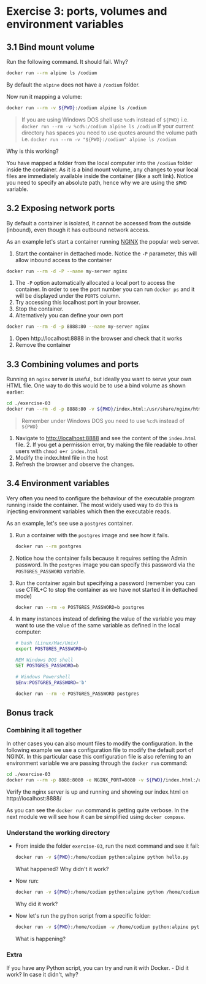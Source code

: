 # Exercise 3: ports, volumes and environment variables

## 3.1 Bind mount volume

Run the following command. It should fail. Why?
  ```bash
  docker run --rm alpine ls /codium
  ```

By default the `alpine` does not have a `/codium` folder.

Now run it mapping a volume:
```bash
docker run --rm -v ${PWD}:/codium alpine ls /codium
```
> If you are using Windows DOS shell use `%cd%` instead of `${PWD}` i.e. `docker run --rm -v %cd%:/codium alpine ls /codium`
> If your current directory has spaces you need to use quotes around the volume path i.e. `docker run --rm -v "${PWD}:/codium" alpine ls /codium`

Why is this working?

You have mapped a folder from the local computer into the `/codium` folder inside the container. As it is a bind mount volume, any changes to your local files are immediately available inside the container (like a soft link). Notice you need to specify an absolute path, hence why we are using the `$PWD` variable.

## 3.2 Exposing network ports

By default a container is isolated, it cannot be accessed from the outside (inbound), even though it has outbound network access.

As an example let's start a container running [NGINX](https://www.nginx.com/) the popular web server.

1. Start the container in dettached mode. Notice the `-P` parameter, this will allow inbound access to the container
  ```bash
  docker run --rm -d -P --name my-server nginx
  ```
1. The `-P` option automatically allocated a local port to access the container. In order to see the port number you can run `docker ps` and it will be displayed under the `PORTS` column.
1. Try accessing this localhost port in your browser.
1. Stop the container.
1. Alternatively you can define your own port
  ```bash
  docker run --rm -d -p 8888:80 --name my-server nginx
  ```
1. Open http://localhost:8888 in the browser and check that it works
1. Remove the container

## 3.3 Combining volumes and ports
Running an `nginx` server is useful, but ideally you want to serve your own HTML file. One way to do this would be to use a bind volume as shown earlier:

```bash
cd ./exercise-03
docker run --rm -d -p 8888:80 -v ${PWD}/index.html:/usr/share/nginx/html/index.html nginx
```
> Remember under Windows DOS you need to use `%cd%` instead of `${PWD}`
1. Navigate to [http://localhost:8888](http://localhost:8888) and see the content of the `index.html` file.
   2. If you get a permission error, try making the file readable to other users with `chmod o+r index.html`
1. Modify the index.html file in the host
1. Refresh the browser and observe the changes. 

## 3.4 Environment variables
Very often you need to configure the behaviour of the executable program running inside the container. The most widely used way to do this is injecting environment variables which then the executable reads.

As an example, let's see use a `postgres` container.

1. Run a container with the `postgres` image and see how it fails.
   ```bash
   docker run --rm postgres
   ```

1. Notice how the container fails because it requires setting the Admin password. In the `postgres` image you can specify this password via the `POSTGRES_PASSWORD` variable.

1. Run the container again but specifying a password (remember you can use CTRL+C to stop the container as we have not started it in dettached mode)
   ```bash
   docker run --rm -e POSTGRES_PASSWORD=b postgres
   ``` 

1. In many instances instead of defining the value of the variable you may want to use the value of the same variable as defined in the local computer:
   ```bash
   # bash (Linux/Mac/Unix)
   export POSTGRES_PASSWORD=b
   ```
   ```cmd
   REM Windows DOS shell
   SET POSTGRES_PASSWORD=b
   ```
   ```powershell
   # Windows Powershell
   $Env:POSTGRES_PASSWORD='b'
   ```
   ```bash
   docker run --rm -e POSTGRES_PASSWORD postgres
   ```

## Bonus track
### Combining it all together

In other cases you can also mount files to modify the configuration. In the following example we use a configuration file to modify the default port of NGINX. In this particular case this configuration file is also referring to an environment variable we are passing through the `docker run` command:

```bash
cd ./exercise-03
docker run --rm -p 8888:8080 -e NGINX_PORT=8080 -v ${PWD}/index.html:/usr/share/nginx/html/index.html -v ${PWD}/conf:/etc/nginx/templates nginx
```

Verify the nginx server is up and running and showing our index.html on http://localhost:8888/

As you can see the `docker run` command is getting quite verbose. In the next module we will see how it can be simplified using `docker compose`.

### Understand the working directory

- From inside the folder `exercise-03`, run the next command and see it fail:
  ```bash
  docker run -v ${PWD}:/home/codium python:alpine python hello.py
  ```
  What happened? Why didn't it work?

- Now run:
  ```bash
  docker run -v ${PWD}:/home/codium python:alpine python /home/codium/hello.py
  ```
  Why did it work?
  
- Now let's run the python script from a specific folder:
  ```bash
  docker run -v ${PWD}:/home/codium -w /home/codium python:alpine python hello.py
  ```
  What is happening?

### Extra

If you have any Python script, you can try and run it with Docker. - Did it work? In case it didn't, why?
